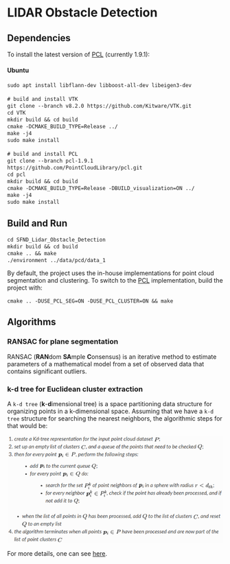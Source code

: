 # LIDAR Obstacle Detection


## Dependencies

To install the latest version of [PCL](http://pointclouds.org/) (currently 1.9.1):

#### Ubuntu 

```shell script
sudo apt install libflann-dev libboost-all-dev libeigen3-dev 

# build and install VTK
git clone --branch v8.2.0 https://github.com/Kitware/VTK.git
cd VTK
mkdir build && cd build
cmake -DCMAKE_BUILD_TYPE=Release ../
make -j4
sudo make install

# build and install PCL
git clone --branch pcl-1.9.1 https://github.com/PointCloudLibrary/pcl.git
cd pcl
mkdir build && cd build
cmake -DCMAKE_BUILD_TYPE=Release -DBUILD_visualization=ON ../
make -j4
sudo make install
```

## Build and Run

```shell script
cd SFND_Lidar_Obstacle_Detection
mkdir build && cd build
cmake .. && make
./environment ../data/pcd/data_1
```

By default, the project uses the in-house implementations for point cloud
segmentation and clustering. To switch to the [PCL](http://pointclouds.org/)
implementation, build the project with:

```shell script
cmake .. -DUSE_PCL_SEG=ON -DUSE_PCL_CLUSTER=ON && make
```

## Algorithms

### RANSAC for plane segmentation

RANSAC (**RAN**dom **SA**mple **C**onsensus) is an iterative method to estimate parameters of a 
mathematical model from a set of observed data that contains significant outliers.

### k-d tree for Euclidean cluster extraction

A `k-d tree` (**k**-**d**imensional tree) is a space partitioning data structure for organizing
points in a k-dimensional space. Assuming that we have a `k-d tree` structure for searching the 
nearest neighbors, the algorithmic steps for that would be:

![](euclidean_cluster_extraction.png)

For more details, one can see 
[here](https://pcl.readthedocs.io/projects/tutorials/en/latest/cluster_extraction.html#cluster-extraction).
